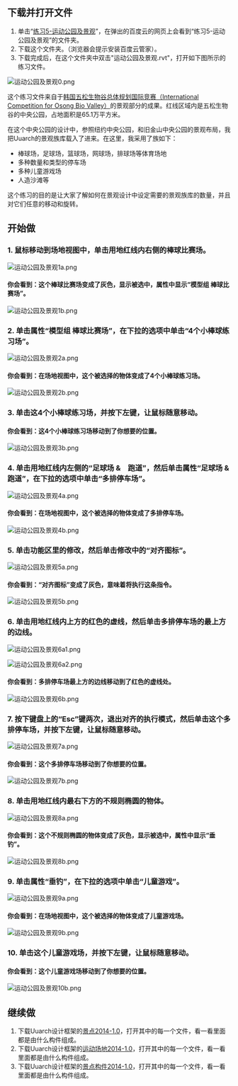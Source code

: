 ## 下载并打开文件

1. 单击“[练习5-运动公园及景观](http://pan.baidu.com/s/1bujkYi)”，在弹出的百度云的网页上会看到“练习5-运动公园及景观”的文件夹。
2. 下载这个文件夹。（浏览器会提示安装百度云管家）。
3. 下载完成后，在这个文件夹中双击"运动公园及景观.rvt"，打开如下图所示的练习文件。

![运动公园及景观0.png](/images/运动公园及景观/运动公园及景观0.png)

这个练习文件来自于[韩国五松生物谷总体规划国际竞赛（International Competition for Osong Bio Valley）](http://www.deathbyarchitecture.com/viewCompetition.html?id=1685)的景观部分的成果。红线区域内是五松生物谷的中央公园，占地面积是65.1万平方米。

在这个中央公园的设计中，参照纽约中央公园，和旧金山中央公园的景观布局，我把Uuarch的景观族库载入了进来。在这里，我采用了族如下：

- 棒球场，足球场，篮球场，网球场，排球场等体育场地
- 多种数量和类型的停车场
- 多种儿童游戏场
- 人造沙滩等

这个练习的目的是让大家了解如何在景观设计中设定需要的景观族库的数量，并且对它们任意的移动和旋转。

## 开始做

### 1. 鼠标移动到场地视图中，单击用地红线内右侧的棒球比赛场。

![运动公园及景观1a.png](/images/运动公园及景观/运动公园及景观1a.png)

#### 你会看到：这个棒球比赛场变成了灰色，显示被选中，属性中显示“模型组 棒球比赛场”。

![运动公园及景观1b.png](/images/运动公园及景观/运动公园及景观1b.png)

### 2. 单击属性“模型组 棒球比赛场”，在下拉的选项中单击“4个小棒球练习场”。

![运动公园及景观2a.png](/images/运动公园及景观/运动公园及景观2a.png)

#### 你会看到：在场地视图中，这个被选择的物体变成了4个小棒球练习场。

![运动公园及景观2b.png](/images/运动公园及景观/运动公园及景观2b.png)

### 3. 单击这4个小棒球练习场，并按下左键，让鼠标随意移动。

#### 你会看到：这4个小棒球练习场移动到了你想要的位置。

![运动公园及景观3b.png](/images/运动公园及景观/运动公园及景观3b.png)

### 4. 单击用地红线内左侧的“足球场 &　跑道”，然后单击属性“足球场 &　跑道”，在下拉的选项中单击“多排停车场”。

![运动公园及景观4a.png](/images/运动公园及景观/运动公园及景观4a.png)

#### 你会看到：在场地视图中，这个被选择的物体变成了多排停车场。

![运动公园及景观4b.png](/images/运动公园及景观/运动公园及景观4b.png)

### 5. 单击功能区里的修改，然后单击修改中的“对齐图标”。

![运动公园及景观5a.png](/images/运动公园及景观/运动公园及景观5a.png)

#### 你会看到：“对齐图标”变成了灰色，意味着将执行这条指令。

![运动公园及景观5b.png](/images/运动公园及景观/运动公园及景观5b.png)

### 6. 单击用地红线内上方的红色的虚线，然后单击多排停车场的最上方的边线。

![运动公园及景观6a1.png](/images/运动公园及景观/运动公园及景观6a1.png)

![运动公园及景观6a2.png](/images/运动公园及景观/运动公园及景观6a2.png)

#### 你会看到：多排停车场最上方的边线移动到了红色的虚线处。

![运动公园及景观6b.png](/images/运动公园及景观/运动公园及景观6b.png)

### 7. 按下键盘上的“Esc”键两次，退出对齐的执行模式，然后单击这个多排停车场，并按下左键，让鼠标随意移动。

![运动公园及景观7a.png](/images/运动公园及景观/运动公园及景观7a.png)

#### 你会看到：这个多排停车场移动到了你想要的位置。

![运动公园及景观7b.png](/images/运动公园及景观/运动公园及景观7b.png)

### 8. 单击用地红线内最右下方的不规则椭圆的物体。

![运动公园及景观8a.png](/images/运动公园及景观/运动公园及景观8a.png)

#### 你会看到：这个不规则椭圆的物体变成了灰色，显示被选中，属性中显示“垂钓”。

![运动公园及景观8b.png](/images/运动公园及景观/运动公园及景观8b.png)

### 9. 单击属性“垂钓”，在下拉的选项中单击“儿童游戏”。

![运动公园及景观9a.png](/images/运动公园及景观/运动公园及景观9a.png)

#### 你会看到：在场地视图中，这个被选择的物体变成了儿童游戏场。

![运动公园及景观9b.png](/images/运动公园及景观/运动公园及景观9b.png)

### 10. 单击这个儿童游戏场，并按下左键，让鼠标随意移动。

#### 你会看到：这个儿童游戏场移动到了你想要的位置。

![运动公园及景观10b.png](/images/运动公园及景观/运动公园及景观10b.png)

## 继续做

1. 下载Uuarch设计框架的[景点2014-1.0](http://pan.baidu.com/s/1eRD0JGQ)，打开其中的每一个文件，看一看里面都是由什么构件组成。
2. 下载Uuarch设计框架的[运动场地2014-1.0](http://pan.baidu.com/s/1eSwga0U)，打开其中的每一个文件，看一看里面都是由什么构件组成。
3. 下载Uuarch设计框架的[景点构件2014-1.0](http://pan.baidu.com/s/1c2Lm8s4)，打开其中的每一个文件，看一看里面都是由什么构件组成。

